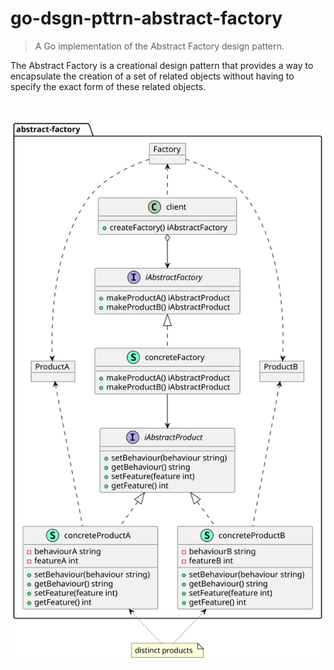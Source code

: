 # go-dsgn-pttrn-abstract-factory

> A Go implementation of the Abstract Factory design pattern.

The Abstract Factory is a creational design pattern that provides a way to encapsulate the creation of a set of related objects without having to specify the exact form of these related objects. 

&nbsp;

<p>
  <img src="./go-dsgn-pttrn-abstract-factory.svg">
</p>

